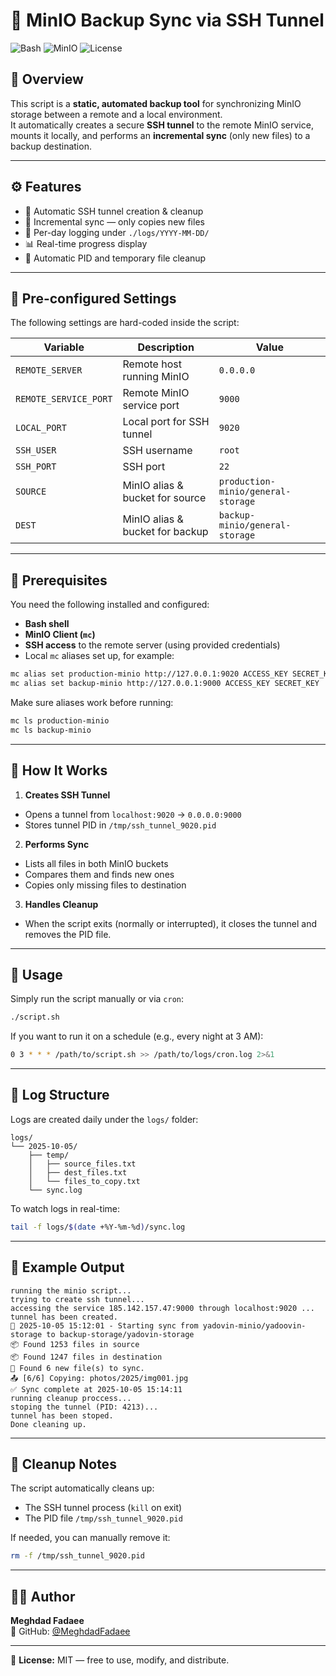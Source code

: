 # 🧩 MinIO Backup Sync via SSH Tunnel

![Bash](https://img.shields.io/badge/Bash-blue?logo=gnu-bash&logoColor=white)
![MinIO](https://img.shields.io/badge/MinIO-Client-orange?logo=minio&logoColor=white)
![License](https://img.shields.io/badge/license-MIT-green)

## 🧠 Overview
This script is a **static, automated backup tool** for synchronizing MinIO storage between a remote and a local environment.  
It automatically creates a secure **SSH tunnel** to the remote MinIO service, mounts it locally, and performs an **incremental sync** (only new files) to a backup destination.

---

## ⚙️ Features
- 🔐 Automatic SSH tunnel creation & cleanup
- 🔄 Incremental sync — only copies new files
- 🧾 Per-day logging under `./logs/YYYY-MM-DD/`
- 📊 Real-time progress display
- 🧹 Automatic PID and temporary file cleanup

---

## 🧰 Pre-configured Settings

The following settings are hard-coded inside the script:

| Variable | Description | Value                              |
|-----------|-------------|------------------------------------|
| `REMOTE_SERVER` | Remote host running MinIO | `0.0.0.0`                          |
| `REMOTE_SERVICE_PORT` | Remote MinIO service port | `9000`                             |
| `LOCAL_PORT` | Local port for SSH tunnel | `9020`                             |
| `SSH_USER` | SSH username | `root`                             |
| `SSH_PORT` | SSH port | `22`                               |
| `SOURCE` | MinIO alias & bucket for source | `production-minio/general-storage` |
| `DEST` | MinIO alias & bucket for backup | `backup-minio/general-storage`  |

---

## 🧩 Prerequisites

You need the following installed and configured:

- **Bash shell**
- **MinIO Client (`mc`)**
- **SSH access** to the remote server (using provided credentials)
- Local `mc` aliases set up, for example:

```bash
mc alias set production-minio http://127.0.0.1:9020 ACCESS_KEY SECRET_KEY
mc alias set backup-minio http://127.0.0.1:9000 ACCESS_KEY SECRET_KEY
```

Make sure aliases work before running:
```bash
mc ls production-minio
mc ls backup-minio
```

---

## 🚀 How It Works

1. **Creates SSH Tunnel**
  - Opens a tunnel from `localhost:9020` → `0.0.0.0:9000`
  - Stores tunnel PID in `/tmp/ssh_tunnel_9020.pid`
2. **Performs Sync**
  - Lists all files in both MinIO buckets
  - Compares them and finds new ones
  - Copies only missing files to destination
3. **Handles Cleanup**
  - When the script exits (normally or interrupted), it closes the tunnel and removes the PID file.

---

## 🧭 Usage

Simply run the script manually or via `cron`:

```bash
./script.sh
```

If you want to run it on a schedule (e.g., every night at 3 AM):

```bash
0 3 * * * /path/to/script.sh >> /path/to/logs/cron.log 2>&1
```

---

## 📁 Log Structure

Logs are created daily under the `logs/` folder:

```
logs/
└── 2025-10-05/
    ├── temp/
    │   ├── source_files.txt
    │   ├── dest_files.txt
    │   └── files_to_copy.txt
    └── sync.log
```

To watch logs in real-time:

```bash
tail -f logs/$(date +%Y-%m-%d)/sync.log
```

---

## 🧪 Example Output

```
running the minio script...
trying to create ssh tunnel...
accessing the service 185.142.157.47:9000 through localhost:9020 ...
tunnel has been created.
🔄 2025-10-05 15:12:01 - Starting sync from yadovin-minio/yadoovin-storage to backup-storage/yadovin-storage
📦 Found 1253 files in source
📦 Found 1247 files in destination
🔢 Found 6 new file(s) to sync.
📤 [6/6] Copying: photos/2025/img001.jpg
✅ Sync complete at 2025-10-05 15:14:11
running cleanup proccess...
stoping the tunnel (PID: 4213)...
tunnel has been stoped.
Done cleaning up.
```

---

## 🧹 Cleanup Notes

The script automatically cleans up:
- The SSH tunnel process (`kill` on exit)
- The PID file `/tmp/ssh_tunnel_9020.pid`

If needed, you can manually remove it:
```bash
rm -f /tmp/ssh_tunnel_9020.pid
```

---

## 🧑‍💻 Author

**Meghdad Fadaee**  
📂 GitHub: [@MeghdadFadaee](https://github.com/MeghdadFadaee)

---

📝 **License:** MIT — free to use, modify, and distribute.
